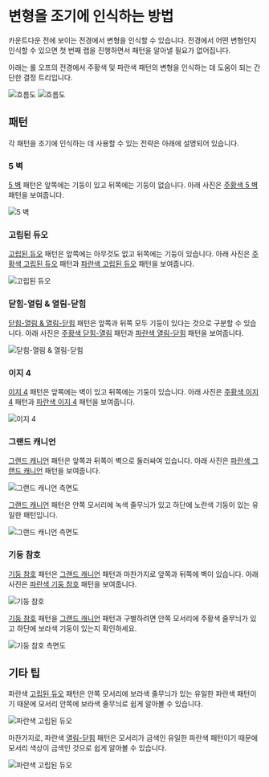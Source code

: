 # 변형을 조기에 인식하는 방법

카운트다운 전에 보이는 전경에서 변형을 인식할 수 있습니다. 전경에서 어떤 변형인지 인식할 수 있으면 첫 번째 랩을 진행하면서 패턴을 알아낼 필요가 없어집니다.

아래는 롤 오프의 전경에서 주황색 및 파란색 패턴의 변형을 인식하는 데 도움이 되는 간단한 결정 트리입니다.

![흐름도](../images/advanced/recognizing-variants/flow-chart-light.jpg#only-light)
![흐름도](../images/advanced/recognizing-variants/flow-chart-dark.jpg#only-dark)

## 패턴

각 패턴을 조기에 인식하는 데 사용할 수 있는 전략은 아래에 설명되어 있습니다.

### 5 벽

[5 벽](../rolls/5-waller.md) 패턴은 앞쪽에는 기둥이 있고 뒤쪽에는 기둥이 없습니다. 아래 사진은 [주황색 5 벽](../rolls/5-waller.md) 패턴을 보여줍니다.

![5 벽](../images/advanced/recognizing-variants/5-waller.jpg)

### 고립된 듀오

[고립된 듀오](../rolls/isolated-duo.md) 패턴은 앞쪽에는 아무것도 없고 뒤쪽에는 기둥이 있습니다. 아래 사진은 [주황색 고립된 듀오](../rolls/isolated-duo.md#주황색-패턴) 패턴과 [파란색 고립된 듀오](../rolls/isolated-duo.md#파란색-패턴) 패턴을 보여줍니다.

![고립된 듀오](../images/advanced/recognizing-variants/isolated-duo.jpg)

### 닫힘-열림 & 열림-닫힘

[닫힘-열림 & 열림-닫힘](../rolls/closed-open-open-closed.md) 패턴은 앞쪽과 뒤쪽 모두 기둥이 있다는 것으로 구분할 수 있습니다. 아래 사진은 [주황색 닫힘-열림](../rolls/closed-open-open-closed.md#주황색-패턴) 패턴과 [파란색 열림-닫힘](../rolls/closed-open-open-closed.md#파란색-패턴) 패턴을 보여줍니다.

![닫힘-열림 & 열림-닫힘](../images/advanced/recognizing-variants/closed-open-open-closed.jpg)

### 이지 4

[이지 4](../rolls/easy-4.md) 패턴은 앞쪽에는 벽이 있고 뒤쪽에는 기둥이 있습니다. 아래 사진은 [주황색 이지 4](../rolls/easy-4.md#주황색-패턴) 패턴과 [파란색 이지 4](../rolls/easy-4.md#파란색-패턴) 패턴을 보여줍니다.

![이지 4](../images/advanced/recognizing-variants/easy-4.jpg)

### 그랜드 캐니언

[그랜드 캐니언](../rolls/grand-canyon.md) 패턴은 앞쪽과 뒤쪽이 벽으로 둘러싸여 있습니다. 아래 사진은 [파란색 그랜드 캐니언](../rolls/grand-canyon.md) 패턴을 보여줍니다.

![그랜드 캐니언 측면도](../images/advanced/recognizing-variants/grand-canyon.jpg)

[그랜드 캐니언](../rolls/grand-canyon.md) 패턴은 안쪽 모서리에 녹색 줄무늬가 있고 하단에 노란색 기둥이 있는 유일한 패턴입니다.

![그랜드 캐니언 측면도](../images/advanced/recognizing-variants/grand-canyon-side-view.jpg)

### 기둥 참호

[기둥 참호](../rolls/pillar-trench.md) 패턴은 [그랜드 캐니언](../rolls/grand-canyon.md) 패턴과 마찬가지로 앞쪽과 뒤쪽에 벽이 있습니다. 아래 사진은 [파란색 기둥 참호](../rolls/pillar-trench.md) 패턴을 보여줍니다.

![기둥 참호](../images/advanced/recognizing-variants/pillar-trench.jpg)

[기둥 참호](../rolls/pillar-trench.md) 패턴을 [그랜드 캐니언](../rolls/grand-canyon.md) 패턴과 구별하려면 안쪽 모서리에 주황색 줄무늬가 있고 하단에 보라색 기둥이 있는지 확인하세요.

![기둥 참호 측면도](../images/advanced/recognizing-variants/pillar-trench-side-view.jpg)

## 기타 팁

파란색 [고립된 듀오](../rolls/isolated-duo.md#파란색-패턴) 패턴은 안쪽 모서리에 보라색 줄무늬가 있는 유일한 파란색 패턴이기 때문에 모서리 안쪽에 보라색 줄무늬로 쉽게 알아볼 수 있습니다.

![파란색 고립된 듀오](../images/advanced/recognizing-variants/isolated-duo-blue-side-view.jpg)

마찬가지로, 파란색 [열림-닫힘](../rolls/closed-open-open-closed.md#파란색-패턴) 패턴은 모서리가 금색인 유일한 파란색 패턴이기 때문에 모서리 색상이 금색인 것으로 쉽게 알아볼 수 있습니다.

![파란색 고립된 듀오](../images/advanced/recognizing-variants/open-closed-blue-side-view.jpg)
